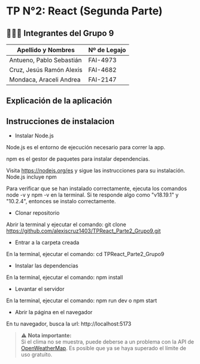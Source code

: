 # TP N°2: React (Segunda Parte)

## 🧑‍🤝‍🧑 Integrantes del Grupo 9

| Apellido y Nombres           | Nº de Legajo |
|------------------------------|--------------|
| Antueno, Pablo Sebastián     |   FAI-4973   |
| Cruz, Jesús Ramón Alexis     |   FAI-4682   |
| Mondaca, Araceli Andrea      |   FAI-2147   |

## Explicación de la aplicación


## Instrucciones de instalacion

* Instalar Node.js

Node.js es el entorno de ejecución necesario para correr la app.

npm es el gestor de paquetes para instalar dependencias.

Visita https://nodejs.org/es y sigue las instrucciones para su instalación. Node.js incluye npm

Para verificar que se han instalado correctamente, ejecuta los comandos node -v y npm -v en la terminal. Si te responde algo como "v18.19.1" y "10.2.4", entonces se instalo correctamente.

* Clonar repositorio

Abrir la terminal y ejecutar el comando: git clone https://github.com/alexiscruz1403/TPReact_Parte2_Grupo9.git

* Entrar a la carpeta creada

En la terminal, ejecutar el comando: cd TPReact_Parte2_Grupo9

* Instalar las dependencias 

En la terminal, ejecutar el comando: npm install

* Levantar el servidor

En la terminal, ejecutar el comando: npm run dev o npm start

* Abrir la página en el navegador

En tu navegador, busca la url: http://localhost:5173
 
> ⚠️ **Nota importante:**  
> Si el clima no se muestra, puede deberse a un problema con la API de [OpenWeatherMap](https://home.openweathermap.org/). Es posible que ya se haya superado el límite de uso gratuito.